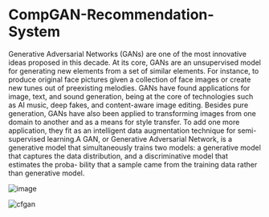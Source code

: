 # CompGAN-Recommendation-System

Generative Adversarial Networks (GANs) are one of the most innovative ideas proposed in this
decade. At its core, GANs are an unsupervised model for generating new elements from a set of
similar elements. For instance, to produce original face pictures given a collection of face images or
create new tunes out of preexisting melodies. GANs have found applications for image, text, and
sound generation, being at the core of technologies such as AI music, deep fakes, and content-aware
image editing. Besides pure generation, GANs have also been applied to transforming images from
one domain to another and as a means for style transfer. To add one more application, they fit
as an intelligent data augmentation technique for semi-supervised learning.A GAN, or Generative
Adversarial Network, is a generative model that simultaneously trains two models: a generative
model that captures the data distribution, and a discriminative model that estimates the proba-
bility that a sample came from the training data rather than generative model.

![image](https://user-images.githubusercontent.com/81968507/134820207-53531295-9c36-4ce5-9991-21a44d81da4a.jpeg)


![cfgan](https://user-images.githubusercontent.com/81968507/134820573-0c17798f-3f98-4917-a6be-d2c45d45bb66.png)
